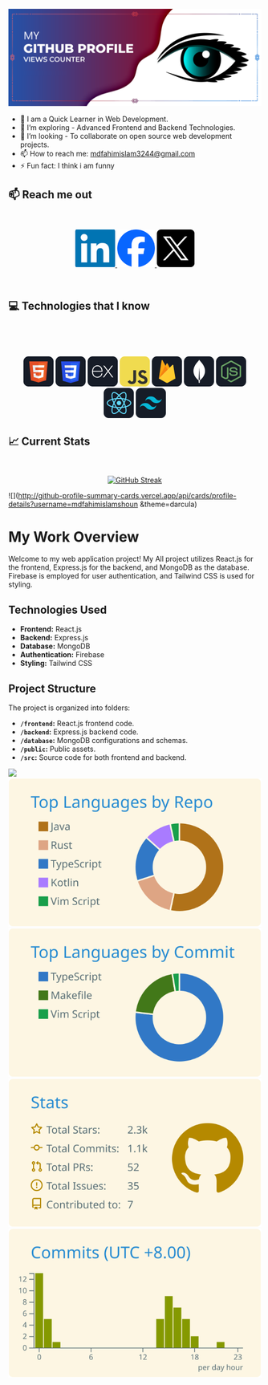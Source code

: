 
![I am larning web development in programming shikbo & programming hero community](https://github.com/mdfahimislamshoun/mdfahimislamshoun/blob/main/git%20bannar.jpg)



- 🔭 I am a Quick Learner in Web Development.
- 🌱 I’m exploring - Advanced Frontend and Backend Technologies.
- 💬 I’m looking - To collaborate on open source web development projects. 
- 📫 How to reach me: mdfahimislam3244@gmail.com 
- ⚡ Fun fact: I think i am funny 


## :mailbox: Reach me out

<br />

<p align="center">
    <a href="https://www.linkedin.com/in/fahim-islam-a3a10a270/" >
        <img height="75" margin-right="20" src="https://github.com/mdfahimislamshoun/mdfahimislamshoun/blob/main/lingdin.png">
    </a>
    <a href="https://www.facebook.com/profile.php?id=100029592060567">
        <img height="75" src="https://github.com/mdfahimislamshoun/mdfahimislamshoun/blob/main/facebook.png">
    </a>
    <a href="https://twitter.com/fahi_islam">
        <img height="75" src="https://github.com/mdfahimislamshoun/mdfahimislamshoun/blob/main/1690643591twitter-x-logo-png.png">
    </a>
</p>

<br />

## :computer: Technologies that I know
<br>
<p align="center" >
  <br>
<p align="center">
<img src="https://raw.githubusercontent.com/sakibhossain22/sakibhossain22/main/images/HTML.png"/>
<img src="https://raw.githubusercontent.com/sakibhossain22/sakibhossain22/main/images/css.png"/>
<img src="https://raw.githubusercontent.com/sakibhossain22/sakibhossain22/main/images/express.png"/>
<img src="https://raw.githubusercontent.com/sakibhossain22/sakibhossain22/main/images/JavaScript.png"/>
<img src="https://raw.githubusercontent.com/sakibhossain22/sakibhossain22/main/images/firebase.png"/>
<img src="https://raw.githubusercontent.com/sakibhossain22/sakibhossain22/main/images/mongo.png"/>
<img src="https://raw.githubusercontent.com/sakibhossain22/sakibhossain22/main/images/node.png"/>
<img src="https://raw.githubusercontent.com/sakibhossain22/sakibhossain22/main/images/react.png"/>
<img src="https://raw.githubusercontent.com/sakibhossain22/sakibhossain22/main/images/tailwind.png"/>
<br/>

</p>

 



## :chart_with_upwards_trend: Current Stats

<br />
<p align="center">
<a href="https://git.io/streak-stats"><img src="https://github-readme-streak-stats.herokuapp.com?user=mdfahimislamshoun&theme=radical" alt="GitHub Streak" /></a>

</p>


<a href="http://github-profile-summary-cards.vercel.app/api/cards/repos-per-language?username={username}&theme={dracula}&exclude={html,css,js}" />  </a>



![](http://github-profile-summary-cards.vercel.app/api/cards/profile-details?username=mdfahimislamshoun &theme=darcula)

# My Work Overview

Welcome to my web application project! My All project utilizes React.js for the frontend, Express.js for the backend, and MongoDB as the database. Firebase is employed for user authentication, and Tailwind CSS is used for styling.

## Technologies Used
- **Frontend:** React.js
- **Backend:** Express.js
- **Database:** MongoDB
- **Authentication:** Firebase
- **Styling:** Tailwind CSS

## Project Structure

The project is organized into folders:
- **`/frontend`:** React.js frontend code.
- **`/backend`:** Express.js backend code.
- **`/database`:** MongoDB configurations and schemas.
- **`/public`:** Public assets.
- **`/src`:** Source code for both frontend and backend.

![](http://github-profile-summary-cards.vercel.app/api/cards/profile-details?username={mdfahimislamshoun}&theme={dracula})
![](https://raw.githubusercontent.com/vn7n24fzkq/vn7n24fzkq/master/profile-summary-card-output/solarized/1-repos-per-language.svg)
![](https://raw.githubusercontent.com/vn7n24fzkq/vn7n24fzkq/master/profile-summary-card-output/solarized/2-most-commit-language.svg)
![](https://raw.githubusercontent.com/vn7n24fzkq/vn7n24fzkq/master/profile-summary-card-output/solarized/3-stats.svg)
![](https://raw.githubusercontent.com/vn7n24fzkq/vn7n24fzkq/master/profile-summary-card-output/solarized/4-productive-time.svg)


 

